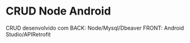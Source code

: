 # CRUD Node Android
 CRUD desenvolvido com BACK: Node/Mysql/Dbeaver FRONT: Android Studio/APIRetrofit

